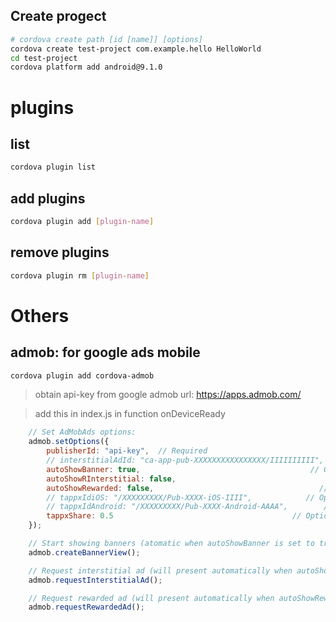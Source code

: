 ## Create progect
```sh
# cordova create path [id [name]] [options]
cordova create test-project com.example.hello HelloWorld
cd test-project
cordova platform add android@9.1.0
```

# plugins

## list
```sh
cordova plugin list
```

## add plugins
```sh
cordova plugin add [plugin-name]
```

## remove plugins
```sh
cordova plugin rm [plugin-name]
```

# Others

## admob: for google ads mobile
```sh
cordova plugin add cordova-admob
```
> obtain api-key from google admob url: https://apps.admob.com/

> add this in index.js in function onDeviceReady

```js
	// Set AdMobAds options:
	admob.setOptions({
		publisherId: "api-key",  // Required
		// interstitialAdId: "ca-app-pub-XXXXXXXXXXXXXXXX/IIIIIIIIII",  // Optional
		autoShowBanner: true,                                      // Optional
		autoShowRInterstitial: false,                                     // Optional
		autoShowRewarded: false,                                     // Optional
		// tappxIdiOS: "/XXXXXXXXX/Pub-XXXX-iOS-IIII",            // Optional
		// tappxIdAndroid: "/XXXXXXXXX/Pub-XXXX-Android-AAAA",        // Optional
		tappxShare: 0.5                                        // Optional
	});

	// Start showing banners (atomatic when autoShowBanner is set to true)
	admob.createBannerView();

	// Request interstitial ad (will present automatically when autoShowInterstitial is set to true)
	admob.requestInterstitialAd();

	// Request rewarded ad (will present automatically when autoShowRewarded is set to true)
	admob.requestRewardedAd();
```